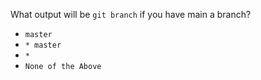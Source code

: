 What output will be ```git branch``` if you have main a branch?

* ```master```
* ```* master```
* ```*```
* ```None of the Above```
